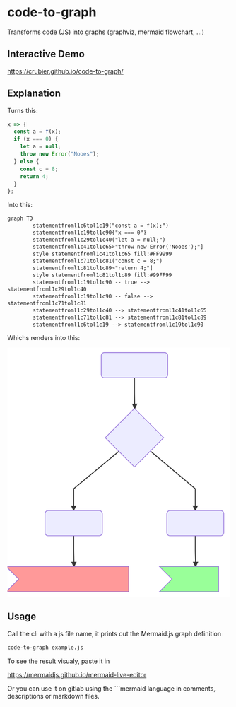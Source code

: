 # code-to-graph

Transforms code (JS) into graphs (graphviz, mermaid flowchart, ...)

## Interactive Demo

https://crubier.github.io/code-to-graph/

## Explanation

Turns this:

```javascript
x => {
  const a = f(x);
  if (x === 0) {
    let a = null;
    throw new Error("Nooes");
  } else {
    const c = 8;
    return 4;
  }
};
```

Into this:

```mermaid
graph TD
        statementfroml1c6tol1c19("const a = f(x);")
        statementfroml1c19tol1c90{"x === 0"}
        statementfroml1c29tol1c40("let a = null;")
        statementfroml1c41tol1c65>"throw new Error('Nooes');"]
        style statementfroml1c41tol1c65 fill:#FF9999
        statementfroml1c71tol1c81("const c = 8;")
        statementfroml1c81tol1c89>"return 4;"]
        style statementfroml1c81tol1c89 fill:#99FF99
        statementfroml1c19tol1c90 -- true --> statementfroml1c29tol1c40
        statementfroml1c19tol1c90 -- false --> statementfroml1c71tol1c81
        statementfroml1c29tol1c40 --> statementfroml1c41tol1c65
        statementfroml1c71tol1c81 --> statementfroml1c81tol1c89
        statementfroml1c6tol1c19 --> statementfroml1c19tol1c90
```

Whichs renders into this:

![Example mermaid diagram](./mermaid-diagram-example.svg)

## Usage

Call the cli with a js file name, it prints out the Mermaid.js graph definition

```bash
code-to-graph example.js
```

To see the result visualy, paste it in

https://mermaidjs.github.io/mermaid-live-editor

Or you can use it on gitlab using the ```mermaid language in comments, descriptions or markdown files.
